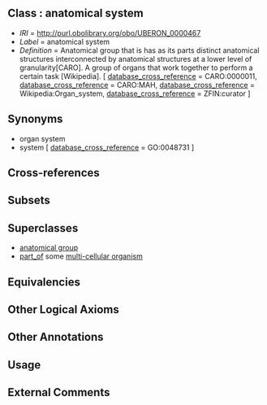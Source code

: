 
## Class : anatomical system

 * *IRI* = http://purl.obolibrary.org/obo/UBERON_0000467
 * *Label* = anatomical system
 * *Definition* = Anatomical group that is has as its parts distinct anatomical structures interconnected by anatomical structures at a lower level of granularity[CARO]. A group of organs that work together to perform a certain task [Wikipedia]. [ [database_cross_reference](../../ef/oboInOwl#hasDbXref.md) = CARO:0000011, [database_cross_reference](../../ef/oboInOwl#hasDbXref.md) = CARO:MAH, [database_cross_reference](../../ef/oboInOwl#hasDbXref.md) = Wikipedia:Organ_system, [database_cross_reference](../../ef/oboInOwl#hasDbXref.md) = ZFIN:curator ]

## Synonyms

 * organ system
 * system [ [database_cross_reference](../../ef/oboInOwl#hasDbXref.md) = GO:0048731 ]

## Cross-references


## Subsets


## Superclasses

 * [anatomical group](../../UBERON/80/UBERON_0000480.md)
 * [part_of](../../BFO/50/BFO_0000050.md) some [multi-cellular organism](../../UBERON/68/UBERON_0000468.md)

## Equivalencies


## Other Logical Axioms


## Other Annotations


## Usage


## External Comments


